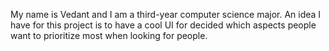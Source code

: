 My name is Vedant and I am a third-year computer science major.
An idea I have for this project is to have a cool UI for decided which aspects people want to prioritize most when looking for people.
